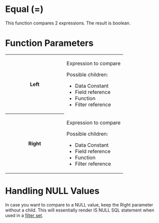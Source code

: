 # Equal (=)

This function compares 2 expressions. The result is boolean.

# Function Parameters

<table class="confluenceTable">
<colgroup>
<col style="width: 50%" />
<col style="width: 50%" />
</colgroup>
<tbody>
<tr class="odd">
<th class="confluenceTh"><p>Left</p></th>
<td class="confluenceTd"><p>Expression to compare</p>
<p>Possible children:</p>
<ul>
<li>Data Constant</li>
<li>Field reference</li>
<li>Function</li>
<li>Filter reference</li>
</ul></td>
</tr>
<tr class="even">
<th class="confluenceTh"><p>Right</p></th>
<td class="confluenceTd"><p>Expression to compare</p>
<p>Possible children:</p>
<ul>
<li>Data Constant</li>
<li>Field reference</li>
<li>Function</li>
<li>Filter reference</li>
</ul></td>
</tr>
</tbody>
</table>

# Handling NULL Values

In case you want to compare to a NULL value, keep the Right parameter without a child. This will essentially render IS NULL SQL statement when used in a [filter set](/t/Filter-Sets).
